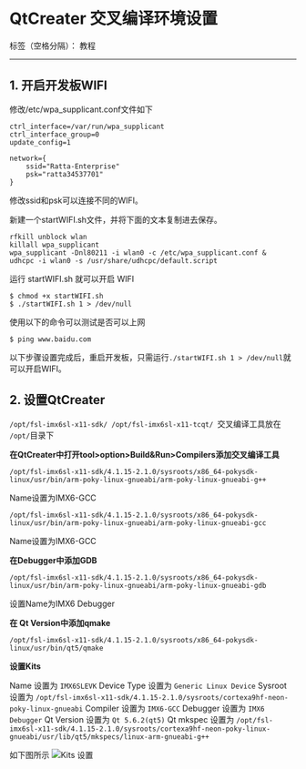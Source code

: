 ﻿# **QtCreater 交叉编译环境设置**

标签（空格分隔）： 教程

---

## **1. 开启开发板WIFI**

修改/etc/wpa_supplicant.conf文件如下

```
ctrl_interface=/var/run/wpa_supplicant
ctrl_interface_group=0
update_config=1

network={
    ssid="Ratta-Enterprise"
    psk="ratta34537701"
}
```
修改ssid和psk可以连接不同的WIFI。

新建一个startWIFI.sh文件，并将下面的文本复制进去保存。
```
rfkill unblock wlan
killall wpa_supplicant
wpa_supplicant -Dnl80211 -i wlan0 -c /etc/wpa_supplicant.conf & 
udhcpc -i wlan0 -s /usr/share/udhcpc/default.script
```

运行 startWIFI.sh 就可以开启 WIFI
```
$ chmod +x startWIFI.sh
$ ./startWIFI.sh 1 > /dev/null
```

使用以下的命令可以测试是否可以上网
```
$ ping www.baidu.com
```

以下步骤设置完成后，重启开发板，只需运行```./startWIFI.sh 1 > /dev/null```就可以开启WIFI。

## **2. 设置QtCreater**

```/opt/fsl-imx6sl-x11-sdk/ /opt/fsl-imx6sl-x11-tcqt/ ```交叉编译工具放在 ```/opt/```目录下

**在QtCreater中打开tool>option>Build&Run>Compilers添加交叉编译工具**

    /opt/fsl-imx6sl-x11-sdk/4.1.15-2.1.0/sysroots/x86_64-pokysdk-linux/usr/bin/arm-poky-linux-gnueabi/arm-poky-linux-gnueabi-g++ 

Name设置为IMX6-GCC

    /opt/fsl-imx6sl-x11-sdk/4.1.15-2.1.0/sysroots/x86_64-pokysdk-linux/usr/bin/arm-poky-linux-gnueabi/arm-poky-linux-gnueabi-gcc

Name设置为IMX6-GCC

**在Debugger中添加GDB**

    /opt/fsl-imx6sl-x11-sdk/4.1.15-2.1.0/sysroots/x86_64-pokysdk-linux/usr/bin/arm-poky-linux-gnueabi/arm-poky-linux-gnueabi-gdb
    
设置Name为IMX6 Debugger

**在 Qt Version中添加qmake**

    /opt/fsl-imx6sl-x11-sdk/4.1.15-2.1.0/sysroots/x86_64-pokysdk-linux/usr/bin/qt5/qmake
    
**设置Kits**

Name 设置为 ```IMX6SLEVK```
Device Type 设置为 ```Generic Linux Device```
Sysroot 设置为 ```/opt/fsl-imx6sl-x11-sdk/4.1.15-2.1.0/sysroots/cortexa9hf-neon-poky-linux-gnueabi```
Compiler 设置为 ```IMX6-GCC```
Debugger 设置为 ```IMX6 Debugger```
Qt Version 设置为 ```Qt 5.6.2(qt5)```
Qt mkspec 设置为 ```/opt/fsl-imx6sl-x11-sdk/4.1.15-2.1.0/sysroots/cortexa9hf-neon-poky-linux-gnueabi/usr/lib/qt5/mkspecs/linux-arm-gnueabi-g++```

如下图所示
![Kits 设置][1]


  [1]: https://github.com/JonYuLi/SetQtCreaterCrossCompile/blob/master/Pictures/QtCreaterKits.png?raw=true


